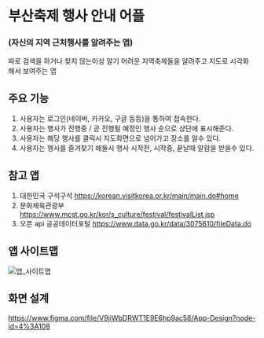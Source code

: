# 부산축제 행사 안내 어플
### (자신의 지역 근처행사를 알려주는 앱)

따로 검색을 하거나 찾지 않는이상 알기 어려운 지역축제들을 알려주고 지도로 시각화 해서 보여주는 앱

## 주요 기능
1. 사용자는 로그인(네이버, 카카오, 구글 등등)을 통하여 접속한다.
2. 사용자는 행사가 진행중 / 곧 진행될 예정인 행사 순으로 상단에 표시해준다.
3. 사용자는 해당 행사를 클릭시 지도화면으로 넘어가고 장소를 알수 있다.
4. 사용자는 행사를 즐겨찾기 해둘시 행사 시작전, 시작중, 끝날때 알람을 받을수 있다.

## 참고 앱
1. 대한민국 구석구석 https://korean.visitkorea.or.kr/main/main.do#home
2. 문화체육관광부 https://www.mcst.go.kr/kor/s_culture/festival/festivalList.jsp
3. 오픈 api 공공데이터포털 https://www.data.go.kr/data/3075610/fileData.do

## 앱 사이트맵
![앱_사이트맵](https://user-images.githubusercontent.com/54760301/158345166-da1d5823-4ace-4f81-91d1-00bb0de64862.JPG)

## 화면 설계
https://www.figma.com/file/V9jiWbDRWT1E9E6hp9ac58/App-Design?node-id=4%3A108
